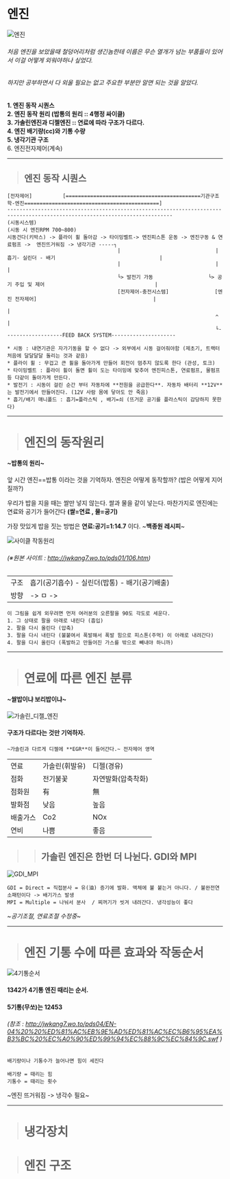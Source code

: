 # 엔진

![엔진](https://github.com/lkeonwoo94/Automotive-Engineering/blob/master/%EC%9E%90%EB%8F%99%EC%B0%A8%20%EA%B5%AC%EC%A1%B0%20%EC%9D%B4%EB%A1%A0/%EC%83%A4%EC%8B%9C-%EC%97%94%EC%A7%84/img/%EC%97%94%EC%A7%84.png)

###### 처음 엔진을 보았을때 철덩어리처럼 생긴놈한테 이름은 무슨 열개가 넘는 부품들이 있어서 이걸 어떻게 외워야하나 싶었다.
###### 하지만 공부하면서 다 외울 필요는 없고 주요한 부분만 알면 되는 것을 알았다.

**1. 엔진 동작 시퀀스**    
**2. 엔진 동작 원리 (밥통의 원리 :: 4행정 싸이클)**    
**3. 가솔린엔진과 디젤엔진 :: 연료에 따라 구조가 다르다.**    
**4. 엔진 배기량(cc)와 기통 수량**    
**5. 냉각기관 구조**    
6. 엔진전자제어(계속)    



---

> ## 엔진 동작 시퀀스

    [전자제어]          [============================================기관구조학-엔진============================================]  
    ----------------------------------------------------------------------------------------------------------------------------
    (시동시스템)                                                           (시동 시 엔진RPM 700~800)
    시동건다(키박스) -> 플라이 휠 돌아감 -> 타이밍벨트-> 엔진피스톤 운동 -> 엔진구동 & 연료펌프 ->  엔진뜨거워짐 -> 냉각기관 -----┐
                                        |                               |  흡기- 실린더 - 배기                                  |
                                        |                               |                                                      |
                                        └> 발전기 가동                  └> 공기 주입 및 제어                                    |
                                        [전자제어-충전시스템]               [엔진 전자제어]                                      |
                                                                                                                                |
                                                                        ^                                                       |
                                                                        └-------------------FEED BACK SYSTEM---------------------
                   
                   
```
* 시동 : 내연기관은 자가기동을 할 수 없다 -> 외부에서 시동 걸어줘야함 (제초기, 트랙터 처음에 달달달달 돌리는 것과 같음)
* 플라이 휠 : 무겁고 큰 휠을 돌아가게 만들어 회전이 멈추지 않도록 한다 (관성, 토크)
* 타이밍벨트 : 플라이 휠이 돌면 휠이 도는 타이밍에 맞추어 엔진피스톤, 연료펌프, 물펌프 등 다같이 돌아가게 만든다.
* 발전기 : 시동이 걸린 순간 부터 자동차에 **전원을 공급한다**. 자동차 배터리 **12V**는 발전기에서 만들어진다. (12V 사람 몸에 닿아도 안 죽음)
* 흡기/배기 매니폴드 : 흡기=플라스틱 , 배기=쇠 (뜨거운 공기를 플라스틱이 감당하지 못한다)
```




---



>  # 엔진의 동작원리 
#### ~밥통의 원리~


앞 시간 엔진==밥통 이라는 것을 기억하자.
엔진은 어떻게 동작할까? (밥은 어떻게 지어질까?)

우리가 밥을 지을 때는 쌀만 넣지 않는다. 쌀과 물을 같이 넣는다.
마찬가지로 엔진에는 연료와 공기가 들어간다 **(쌀=연료 , 물=공기)**

가장 맛있게 밥을 짓는 방법은 **연료:공기=1:14.7** 이다. ~**백종원 레시피**~

![사이클 작동원리](https://github.com/lkeonwoo94/Automotive-Engineering/blob/master/%EC%9E%90%EB%8F%99%EC%B0%A8%20%EA%B5%AC%EC%A1%B0%20%EC%9D%B4%EB%A1%A0/%EC%83%A4%EC%8B%9C-%EC%97%94%EC%A7%84/img/%EC%97%94%EC%A7%84%204%ED%96%89%EC%A0%95.jpg)
###### (※원본 사이트 : http://jwkang7.wo.to/pds01/106.htm)

| | |
 |--|--|
 |구조|  흡기(공기흡수) - 실린더(밥통) - 배기(공기배출) |
 |방향 |                 ->      ㅁ     -> |
 
 
```
이 그림을 쉽게 외우려면 먼저 여러분의 오른팔을 90도 각도로 세운다.
1. 그 상태로 팔을 아래로 내린다 (흡입)
2. 팔을 다시 올린다 (압축)
3. 팔을 다시 내린다 (불붙여서 폭발해서 폭발 힘으로 피스톤(주먹) 이 아래로 내려간다)
4. 팔을 다시 올린다 (폭발하고 만들어진 가스를 밖으로 빼내야 하니까)
```
---


>  # 연료에 따른 엔진 분류
#### ~쌀밥이냐 보리밥이냐~

![가솔린_디젤_엔진](https://github.com/lkeonwoo94/Automotive-Engineering/blob/master/%EC%9E%90%EB%8F%99%EC%B0%A8%20%EA%B5%AC%EC%A1%B0%20%EC%9D%B4%EB%A1%A0/%EC%83%A4%EC%8B%9C-%EC%97%94%EC%A7%84/img/%EA%B0%80%EC%86%94%EB%A6%B0_%EB%94%94%EC%A0%A4_%EC%97%94%EC%A7%84.jpg)
####  **구조가 다르다**는 것만 기억하자.


```
~가솔린과 다르게 디젤에 **EGR**이 들어간다.~ 전자제어 영역
```

| | | |
|--|--|--|
|연료|가솔린(휘발유) | 디젤(경유) |
|점화|전기불꽃|자연발화(압축착화)|
|점화원| 有 | 無 |
|발화점|낮음|높음|
|배출가스| Co2 | NOx|
|연비| 나쁨 | 좋음 |




>> ## 가솔린 엔진은 한번 더 나뉜다. GDI와 MPI

![GDI_MPI](https://github.com/lkeonwoo94/Automotive-Engineering/blob/master/%EC%9E%90%EB%8F%99%EC%B0%A8%20%EA%B5%AC%EC%A1%B0%20%EC%9D%B4%EB%A1%A0/%EC%83%A4%EC%8B%9C-%EC%97%94%EC%A7%84/img/%EC%97%94%EC%A7%84%EB%B0%A9%EC%8B%9D-GDI-MPI.png)

```
GDI = Direct = 직접분사 = 유(油) 증기에 발화. 액체에 불 붙는거 아니다. / 불완전연소패턴이다 -> 배기가스 발생
MPI = Multiple = 나눠서 분사  / 찌꺼기가 씻겨 내려간다. 냉각성능이 좋다
```


~*공기조절, 연료조절 수정중*~

---





>  # 엔진 기통 수에 따른 효과와 작동순서


![4기통순서](https://github.com/lkeonwoo94/Automotive-Engineering/blob/master/%EC%9E%90%EB%8F%99%EC%B0%A8%20%EA%B5%AC%EC%A1%B0%20%EC%9D%B4%EB%A1%A0/%EC%83%A4%EC%8B%9C-%EC%97%94%EC%A7%84/img/4%EA%B8%B0%ED%86%B5%20%EC%88%9C%EC%84%9C.png)
#### 1342가 4기통 엔진 때리는 순서.
#### 5기통(무쏘)는 12453
###### (참조 : http://jwkang7.wo.to/pds04/EN-04%20%20%ED%81%AC%EB%9E%AD%ED%81%AC%EC%B6%95%EA%B3%BC%20%EC%A0%90%ED%99%94%EC%88%9C%EC%84%9C.swf )


```
배기량이나 기통수가 늘어나면 힘이 세진다

배기량 = 때리는 힘
기통수 = 때리는 횟수
```




~엔진 뜨거워짐 -> 냉각수 필요~




----

> # 냉각장치





>  # 엔진 구조


